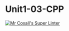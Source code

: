 # Unit1-03-CPP
[![Mr Coxall's Super Linter](https://github.com/ICS3U-Programming-Kent-Gatera/Unit1-03-CPP/workflows/Mr%20Coxall's%20Super%20Linter/badge.svg)](https://github.com/ICS3U-Programming-Kent-Gatera/Unit1-03-CPP/actions/)
